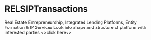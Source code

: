 # RELSIPTransactions
Real Estate Entrepreneurship, Integrated Lending Platforms, Entity Formation &amp; IP Services
Look into shape and structure of platform with interested parties
<>click here<>
